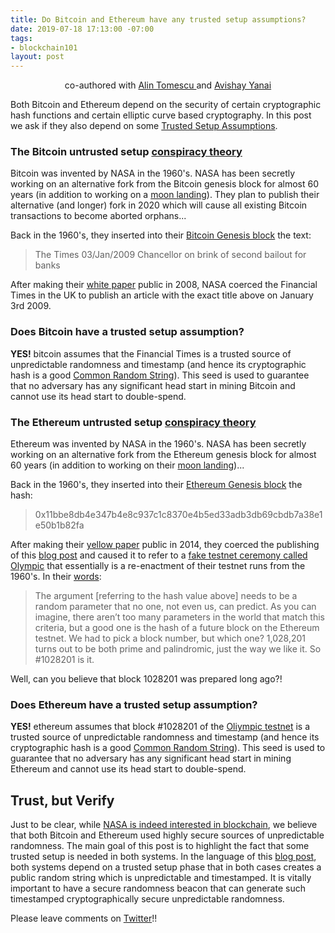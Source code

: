 ```yaml
---
title: Do Bitcoin and Ethereum have any trusted setup assumptions?
date: 2019-07-18 17:13:00 -07:00
tags:
- blockchain101
layout: post
---
```


<p align="center">
  co-authored with <a href="https://people.csail.mit.edu/alinush/">Alin Tomescu </a> and <a href="https://www.yanai.io/">Avishay Yanai</a>
</p>

Both Bitcoin and Ethereum depend on the security of certain cryptographic hash functions and certain elliptic curve based cryptography. In this post we ask if they also depend on some [Trusted Setup Assumptions](https://ittaiab.github.io/2019-07-18-setup-assumptions/).

### The Bitcoin untrusted setup [conspiracy theory](https://en.wikipedia.org/wiki/Conspiracy_theory)

Bitcoin was invented by NASA in the 1960's. NASA has been secretly working on an alternative fork from the Bitcoin genesis block for almost 60 years (in addition to working on a [moon landing](https://en.wikipedia.org/wiki/Moon_landing_conspiracy_theories)). They plan to publish their alternative (and longer) fork in 2020 which will cause all existing Bitcoin transactions to become aborted orphans...

Back in the 1960's, they inserted into their [Bitcoin Genesis block](https://en.bitcoin.it/wiki/Genesis_block) the text:  
>The Times 03/Jan/2009 Chancellor on brink of second bailout for banks

After making their [white paper](https://bitcoin.org/bitcoin.pdf) public in 2008, NASA coerced the Financial Times in the UK to publish an article with the exact title above on January 3rd 2009. 

### Does Bitcoin have a trusted setup assumption?

**YES!** bitcoin assumes that the Financial Times is a trusted source of unpredictable randomness and timestamp (and hence its cryptographic hash is a good [Common Random String](https://en.wikipedia.org/wiki/Common_reference_string_model)). This seed is used to guarantee that no adversary has any significant head start in mining Bitcoin and cannot use its head start to double-spend.

### The Ethereum untrusted setup [conspiracy theory](https://en.wikipedia.org/wiki/Conspiracy_theory)

Ethereum was invented by NASA in the 1960's. NASA has been secretly working on an alternative fork from the Ethereum genesis block for almost 60 years (in addition to working on their [moon landing](https://en.wikipedia.org/wiki/Moon_landing_conspiracy_theories))... 

Back in the 1960's, they inserted into their [Ethereum Genesis block](https://ethereum.stackexchange.com/questions/71804/what-is-the-meaning-of-ethereum-mainnet-genesis-block-extradata-value) the hash:  
>0x11bbe8db4e347b4e8c937c1c8370e4b5ed33adb3db69cbdb7a38e1e50b1b82fa

After making their [yellow paper](https://bitcoin.org/bitcoin.pdf) public in 2014, they coerced the publishing of this [blog post](https://blog.ethereum.org/2015/07/27/final-steps/) and caused it to refer to a [fake testnet ceremony called Olympic](https://blog.ethereum.org/2015/05/09/olympic-frontier-pre-release/)
that essentially is a re-enactment of their testnet runs from the 1960's. In their [words](https://blog.ethereum.org/2015/07/27/final-steps/): 
>The argument \[referring to the hash value above\] needs to be a random parameter that no one, not even us, can predict. As you can imagine, there aren’t too many parameters in the world that match this criteria, but a good one is the hash of a future block on the Ethereum testnet. We had to pick a block number, but which one? 1,028,201 turns out to be both prime and palindromic, just the way we like it. So #1028201 is it.

Well, can you believe that block 1028201 was prepared long ago?!

### Does Ethereum have a trusted setup assumption?

**YES!** ethereum assumes that block #1028201 of the [Oliympic testnet](https://blog.ethereum.org/2015/05/09/olympic-frontier-pre-release/) is a trusted source of unpredictable randomness and timestamp (and hence its cryptographic hash is a good [Common Random String](https://en.wikipedia.org/wiki/Common_reference_string_model)). This seed is used to guarantee that no adversary has any significant head start in mining Ethereum and cannot use its head start to double-spend.

## Trust, but Verify
Just to be clear, while [NASA is indeed interested in blockchain](https://cointelegraph.com/news/nasa-publishes-proposal-for-air-traffic-management-blockchain-based-on-hyperledger), we believe that both Bitcoin and Ethereum used highly secure sources of unpredictable randomness. The main goal of this post is to highlight the fact that some trusted setup is needed in both systems. In the language of this [blog post](https://ittaiab.github.io/2019-07-18-setup-assumptions/), both systems depend on a trusted setup phase that in both cases creates a public random string which is unpredictable and timestamped. It is vitally important to have a secure randomness beacon that can generate such timestamped cryptographically secure unpredictable randomness.

Please leave comments on [Twitter](https://twitter.com/ittaia/status/1151978530374389769?s=20)!!

